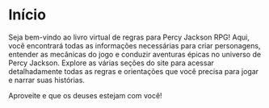 # Início

Seja bem-vindo ao livro virtual de regras para Percy Jackson RPG! Aqui, você encontrará todas as informações necessárias para criar personagens, entender as mecânicas do jogo e conduzir aventuras épicas no universo de Percy Jackson. Explore as várias seções do site para acessar detalhadamente todas as regras e orientações que você precisa para jogar e narrar suas histórias.

Aproveite e que os deuses estejam com você!
